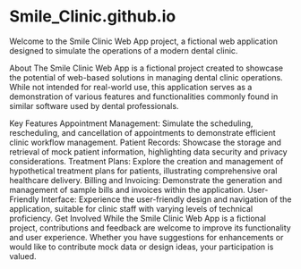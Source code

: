 # Smile_Clinic.github.io

Welcome to the Smile Clinic Web App project, a fictional web application designed to simulate the operations of a modern dental clinic.

About
The Smile Clinic Web App is a fictional project created to showcase the potential of web-based solutions in managing dental clinic operations. While not intended for real-world use, this application serves as a demonstration of various features and functionalities commonly found in similar software used by dental professionals.

Key Features
Appointment Management: Simulate the scheduling, rescheduling, and cancellation of appointments to demonstrate efficient clinic workflow management.
Patient Records: Showcase the storage and retrieval of mock patient information, highlighting data security and privacy considerations.
Treatment Plans: Explore the creation and management of hypothetical treatment plans for patients, illustrating comprehensive oral healthcare delivery.
Billing and Invoicing: Demonstrate the generation and management of sample bills and invoices within the application.
User-Friendly Interface: Experience the user-friendly design and navigation of the application, suitable for clinic staff with varying levels of technical proficiency.
Get Involved
While the Smile Clinic Web App is a fictional project, contributions and feedback are welcome to improve its functionality and user experience. Whether you have suggestions for enhancements or would like to contribute mock data or design ideas, your participation is valued.

